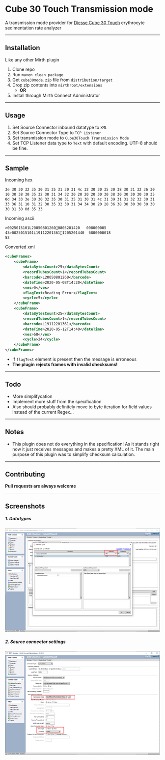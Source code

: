 # Cube 30 Touch Transmission mode

A transmission mode provider for [Diesse Cube 30 Touch](https://www.streck.com/products/sed-rate/diesse-cube-30-touch/) erythrocyte sedimentation rate analyzer

---

## Installation
Like any other Mirth plugin

1. Clone repo
1. Run `maven clean package`
1. Get `cube30mode.zip` file from `distribution/target`
1. Drop zip contents into `mirthroot/extensions`
   - **OR**
1. Install through Mirth Connect Administrator
---

## Usage
1. Set Source Connector inbound datatype to `XML`
1. Set Source Connector Type to `TCP Listener`
1. Set transmission mode to `Cube30Touch Transmission Mode`
1. Set TCP Listener data type to `Text` with default encoding. UTF-8 should be fine.

---
## Sample

Incoming hex
```
3e 30 30 32 35 30 31 35 31 30 31 4c 32 30 30 35 30 38 30 31 32 36 30 10 30 38 30 35 32 30 31 34 32 30 20 20 20 30 30 38 30 30 30 30 30 35 0d 34 33 3e 30 30 32 35 30 31 35 31 30 31 4c 31 39 31 31 32 32 30 31 33 36 31 10 31 32 30 35 32 30 31 34 34 30 20 20 36 38 30 30 30 30 30 30 31 38 0d 35 33 
```

Incoming ascii
```
>0025015101L200508012600805201420   008000005
43>0025015101L191122013611205201440  6800000018
53
```

Converted xml
```xml
<cubeFrames>
    <cubeFrame>
        <dataBytesCount>25</dataBytesCount>
        <recordTubesCount>1</recordTubesCount>
        <barcode>L20050801260</barcode>
        <dateTime>2020-05-08T14:20</dateTime>
        <ves>0</ves>
        <flagText>Reading Error</flagText>
        <cycle>5</cycle>
    </cubeFrame>
    <cubeFrame>
        <dataBytesCount>25</dataBytesCount>
        <recordTubesCount>1</recordTubesCount>
        <barcode>L19112201361</barcode>
        <dateTime>2020-05-12T14:40</dateTime>
        <ves>68</ves>
        <cycle>24</cycle>
    </cubeFrame>
</cubeFrames>
```
- If `flagText` element is present then the message is erroneous
- **The plugin rejects frames with invalid checksums!**

---
## Todo
* More simplifycation
* Implement more stuff from the specification
* Also should probably definitely move to byte iteration for field values instead of the current Regex... 

---
## Notes
- This plugin does not do everything in the specification! As it stands right now it just receives messages and makes a pretty XML of it. The main purpose of this plugin was to simplify checksum calculation.  

---
## Contributing
**Pull requests are always welcome**

---
## Screenshots
##### 1. Datatypes
![](screenshots/datatypes.png)

##### 2. Source connector settings
![](screenshots/source_connector.png)

